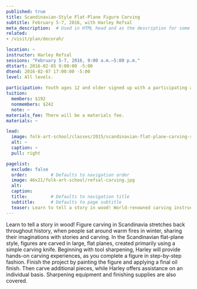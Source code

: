 ```yaml
---
published: true
title: Scandinavian-Style Flat-Plane Figure Carving 
subtitle: February 5-7, 2016, with Harley Refsal 
meta_description:  # Used in HTML head and as the description for some search engines
related:
- /visit/plan/decorah/

location: ~
instructor: Harley Refsal 
sessions: "February 5-7, 2016, 9:00 a.m.–5:00 p.m."
dtstart: 2016-02-05 9:00:00 -5:00
dtend: 2016-02-07 17:00:00 -5:00
level: All levels. 
  
participation: Youth ages 12 and older signed up with a participating adult receive a 25% discount. 
tuition:
  members: $192
  nonmembers: $242
  note: ~
materials_fee: There will be a materials fee. 
materials: ~

lead:
  image: folk-art-school/classes/2015/scandinavian-flat-plane-carving-refsal.jpg
  alt: ~
  caption: ~
  pull: right

pagelist:
  exclude: false
  order:         # Defaults to navigation order  
  image: 46x21/folk-art-school/refsal-carving.jpg
  alt:
  caption:
  title:         # Defaults to navigation title
  subtitle:      # Defaults to page subtitle
  teaser: Learn to tell a story in wood! World-renowned carving instructor Harley Refsal will teach you the Scandinavian flat plane figure carving style.
---
```

Learn to tell a story in wood! Figure carving in Scandinavia stretches back throughout history, when people sat around warm fires in winter, sharing their imaginations with stories and carving. In the Scandinavian flat-plane style, figures are carved in large, flat planes, created primarily using a simple carving knife. Beginning with tool sharpening, Harley will provide hands-on carving experiences, as you complete a figure in step-by-step fashion. Finish the project by painting the figure and applying a final oil finish. Then carve additional pieces, while Harley offers assistance on an individual basis. Sharpening equipment and finishing supplies are also covered. 